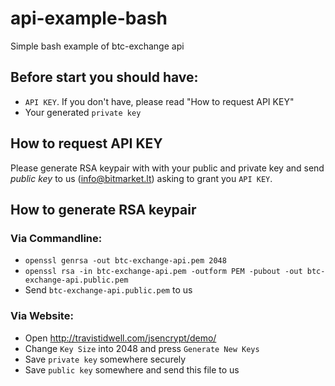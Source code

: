# api-example-bash
Simple bash example of btc-exchange api

## Before start you should have:
* `API KEY`. If you don't have, please read "How to request API KEY"
* Your generated `private key`

## How to request API KEY
Please generate RSA keypair with with your public and private key and send _public key_ to us (info@bitmarket.lt) asking to grant you `API KEY`. 

## How to generate RSA keypair
### Via Commandline: 
* `openssl genrsa -out btc-exchange-api.pem 2048`
* `openssl rsa -in btc-exchange-api.pem -outform PEM -pubout -out btc-exchange-api.public.pem`
* Send `btc-exchange-api.public.pem` to us

### Via Website:
* Open http://travistidwell.com/jsencrypt/demo/
* Change `Key Size` into 2048 and press `Generate New Keys`
* Save `private key` somewhere securely
* Save `public key` somewhere and send this file to us


